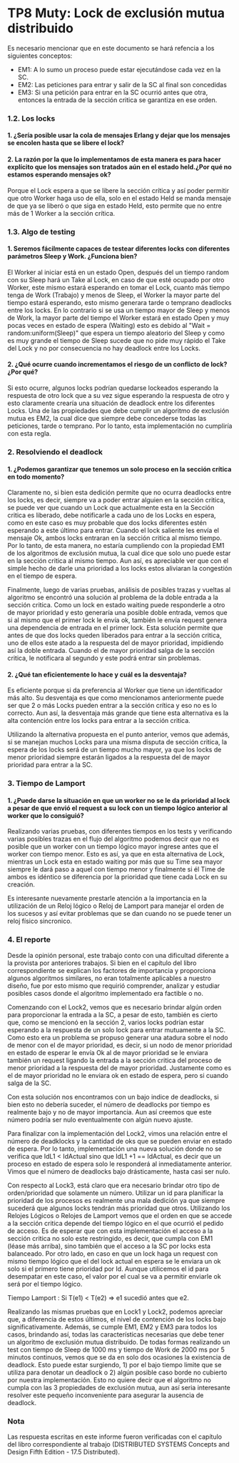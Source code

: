 # TP8 Muty: Lock de exclusión mutua distribuido

Es necesario mencionar que en este documento se hará refencia a los siguientes conceptos:

- EM1: A lo sumo un proceso puede estar ejecutándose cada vez en la SC.
- EM2: Las peticiones para entrar y salir de la SC al final son concedidas
- EM3: Si una petición para entrar en la SC ocurrió antes que otra, entonces la entrada de la sección critica se garantiza en ese orden.



### 1.2. Los locks

#### 1. ¿Sería posible usar la cola de mensajes Erlang y dejar que los mensajes se encolen hasta que se libere el lock?


#### 2. La razón por la que lo implementamos de esta manera es para hacer explícito que los mensajes son tratados aún en el estado held.¿Por qué no estamos esperando mensajes ok?
Porque el Lock espera a que se libere la sección crítica y así poder permitir que otro Worker haga uso de ella, solo en el estado Held se manda mensaje de que ya se liberó o que siga en estado Held, esto permite que no entre más de 1 Worker a la sección crítica.



### 1.3. Algo de testing

#### 1. Seremos fácilmente capaces de testear diferentes locks con diferentes parámetros Sleep y Work. ¿Funciona bien?
El Worker al iniciar está en un estado Open, después del un tiempo random con su Sleep hará un Take al Lock, en caso de que esté ocupado por otro Worker, este mismo estará esperando en tomar el Lock, cuanto más tiempo tenga de Work (Trabajo) y menos de Sleep, el Worker la mayor parte del tiempo estará esperando, esto mismo generara tarde o temprano deadlocks entre los locks.
En lo contrario si se usa un tiempo mayor de Sleep y menos de Work, la mayor parte del tiempo el Worker estará en estado Open y muy pocas veces en estado de espera (Waiting) esto es debido al "Wait = random:uniform(Sleep)" que espera un tiempo aleatorio del Sleep y como es muy grande el tiempo de Sleep sucede que no pide muy rápido el Take del Lock y no por consecuencia no hay deadlock entre los Locks.

#### 2. ¿Qué ocurre cuando incrementamos el riesgo de un conflicto de lock? ¿Por qué?
Si esto ocurre, algunos locks podrían quedarse lockeados esperando la respuesta de otro lock que a su vez sigue esperando la respuesta de otro y esto claramente crearía una situación de deadlock entre los diferentes Locks. Una de las propiedades que debe cumplir un algoritmo de exclusión mutua es EM2, la cual dice que siempre debe concederse todas las peticiones, tarde o temprano. Por lo tanto, esta implementación no cumpliría con esta regla.



### 2. Resolviendo el deadlock

#### 1. ¿Podemos garantizar que tenemos un solo proceso en la sección crítica en todo momento?
Claramente no, si bien esta dedición permite que no ocurra deadlocks entre los locks, es decir, siempre va a poder entrar alguien en la sección critica, se puede ver que cuando un Lock que actualmente esta en la Sección critica es liberado, debe notificarle a cada uno de los Locks en espera, como en este caso es muy probable que dos locks diferentes estén esperando a este último para entrar. Cuando el lock saliente les envía el mensaje Ok, ambos locks entraran en la sección critica al mismo tiempo. Por lo tanto, de esta manera, no estaría cumpliendo con la propiedad EM1 de los algoritmos de exclusión mutua, la cual dice que solo uno puede estar en la sección critica al mismo tiempo. Aun así, es apreciable ver que con el simple hecho de darle una prioridad a los locks estos aliviaran la congestión en el tiempo de espera.

Finalmente, luego de varias pruebas, análisis de posibles trazas y vueltas al algoritmo se encontró una solución al problema de la doble entrada a la sección critica. Como un lock en estado waiting puede responderle a otro de mayor prioridad y esto generaría una posible doble entrada, vemos que si al mismo que el primer lock le envía ok, también le envía request genera una dependencia de entrada en el primer lock. Esta solución permite que antes de que dos locks queden liberados para entrar a la sección critica, uno de ellos este atado a la respuesta del de mayor prioridad, impidiendo así la doble entrada. Cuando el de mayor prioridad salga de la sección critica, le notificara al segundo y este podrá entrar sin problemas.

#### 2. ¿Qué tan eficientemente lo hace y cuál es la desventaja?
Es eficiente porque si da preferencia al Worker que tiene un identificador más alto.
Su desventaja es que como mencionamos anteriormente puede ser que 2 o más Locks pueden entrar a la sección crítica y eso no es lo correcto. Aun así, la desventaja más grande que tiene esta alternativa es la alta contención entre los locks para entrar a la sección critica.

Utilizando la alternativa propuesta en el punto anterior, vemos que además, si se manejan muchos Locks para una misma disputa de sección critica, la espera de los locks será de un tiempo mucho mayor, ya que los locks de menor prioridad siempre estarán ligados a la respuesta del de mayor prioridad para entrar a la SC.



### 3. Tiempo de Lamport

#### 1. ¿Puede darse la situación en que un worker no se le da prioridad al lock a pesar de que envió el request a su lock con un tiempo lógico anterior al worker que lo consiguió?

Realizando varias pruebas, con diferentes tiempos en los tests y verificando varias posibles trazas en el flujo del algoritmo podemos decir que no es posible que un worker con un tiempo lógico mayor ingrese antes que el worker con tiempo menor. Esto es así, ya que en esta alternativa de Lock, mientras un Lock esta en estado waiting por más que su Time sea mayor siempre le dará paso a aquel con tiempo menor y finalmente si él Time de ambos es idéntico se diferencia por la prioridad que tiene cada Lock en su creación.

Es interesante nuevamente prestarle atención a la importancia en la utilización de un Reloj lógico o Reloj de Lamport para manejar el orden de los sucesos y así evitar problemas que se dan cuando no se puede tener un reloj físico sincronico.


### 4. El reporte

Desde la opinión personal, este trabajo conto con una dificultad diferente a la provista por anteriores trabajos. Si bien en el capítulo del libro correspondiente se explican los factores de importancia y proporciona algunos algoritmos similares, no eran totalmente aplicables a nuestro diseño, fue por esto mismo que requirió comprender, analizar y estudiar posibles casos donde el algoritmo implementado era factible o no.

Comenzando con el Lock2, vemos que es necesario brindar algún orden para proporcionar la entrada a la SC, a pesar de esto, también es cierto que, como se mencionó en la sección 2, varios locks podrían estar esperando a la respuesta de un solo lock para entrar mutuamente a la SC. Como esto era un problema se propuso generar una atadura sobre el nodo de menor con el de mayor prioridad, es decir, si un nodo de menor prioridad en estado de esperar le envía Ok al de mayor prioridad se le enviara también un request ligando la entrada a la sección critica del proceso de menor prioridad a la respuesta del de mayor prioridad. Justamente como es el de mayor prioridad no le enviara ok en estado de espera, pero si cuando salga de la SC.

Con esta solución nos encontramos con un bajo indice de deadlocks, si bien esto no debería suceder, el número de deadlocks por tiempo es realmente bajo y no de mayor importancia. Aun así creemos que este número podría ser nulo eventualmente con algún nuevo ajuste.

Para finalizar con la implementación del Lock2, vimos una relación entre el número de deadklocks y la cantidad de oks que se pueden enviar en estado de espera. Por lo tanto, implementación una nueva solución donde no se verifica que IdL1 < IdActual sino que IdL1 +1 == IdActual, es decir que un proceso en estado de espera solo le responderá al inmediatamente anterior. Vimos que el número de deadlocks bajo drásticamente, hasta casi ser nulo.

Con respecto al Lock3, está claro que era necesario brindar otro tipo de orden/prioridad que solamente un número. Utilizar un id para planificar la prioridad de los procesos es realmente una mala dedición ya que siempre sucederá que algunos locks tendrán más prioridad que otros. Utilizando los Relojes Lógicos o Relojes de Lamport vemos que el orden en que se accede a la sección critica depende del tiempo lógico en el que ocurrió el pedido de acceso. Es de esperar que con esta implementación el acceso a la sección critica no solo este restringido, es decir, que cumpla con EM1 (léase más arriba), sino también que el acceso a la SC por locks esta balanceado. Por otro lado, en caso en que un lock haga un request con mismo tiempo lógico que el del lock actual en espera se le enviara un ok solo si el primero tiene prioridad por Id. Aunque utilicemos el id para desempatar en este caso, el valor por el cual se va a permitir enviarle ok será por el tiempo lógico.

Tiempo Lamport : Si T(e1) < T(e2) => e1 sucedió antes que e2.

Realizando las mismas pruebas que en Lock1 y Lock2, podemos apreciar que, a diferencia de estos últimos, el nivel de contención de los locks bajo significativamente. Además, se cumple EM1, EM2 y EM3 para todos los casos, brindando así, todas las características necesarias que debe tener un algoritmo de exclusión mutua distribuido. De todas formas realizando un test con tiempo de Sleep de 1000 ms y tiempo de Work de 2000 ms por 5 minutos continuos, vemos que se da en solo dos ocasiones la existencia de deadlock. Esto puede estar surgiendo, 1) por el bajo tiempo limite que se utiliza para denotar un deadlock o 2) algún posible caso borde no cubierto por nuestra implementación. Esto no quiere decir que el algoritmo no cumpla con las 3 propiedades de exclusión mutua, aun así seria interesante resolver este pequeño inconveniente para asegurar la ausencia de deadlock.


### Nota
Las respuesta escritas en este informe fueron verificadas con el capítulo del libro correspondiente al trabajo (DISTRIBUTED SYSTEMS Concepts and Design Fifth Edition - 17.5 Distributed).
